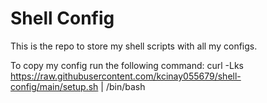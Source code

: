 # Shell Config
This is the repo to store my shell scripts with all my configs.

To copy my config run the following command:
curl -Lks https://raw.githubusercontent.com/kcinay055679/shell-config/main/setup.sh |  /bin/bash